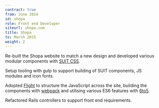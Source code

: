 ```yaml
---
contract: true
from: June 2014
id: shopa
role: Front end Developer
siteurl: shopa.com
title: Shopa
to: March 2015
weight: 2
---
```


Re-built the Shopa website to match a new design and developed various modular
components with [SUIT CSS](http://suitcss.github.io/).

Setup tooling with gulp to support building of SUIT components, JS modules and
icon fonts.

Adopted [Flight](https://github.com/flightjs/flight) to structure the JavaScript
across the site, building the components with
[webpack](http://webpack.github.io/) and utilising various ES6 features with
[6to5](http://6to5.org).

Refactored Rails controllers to support front end requirements.
